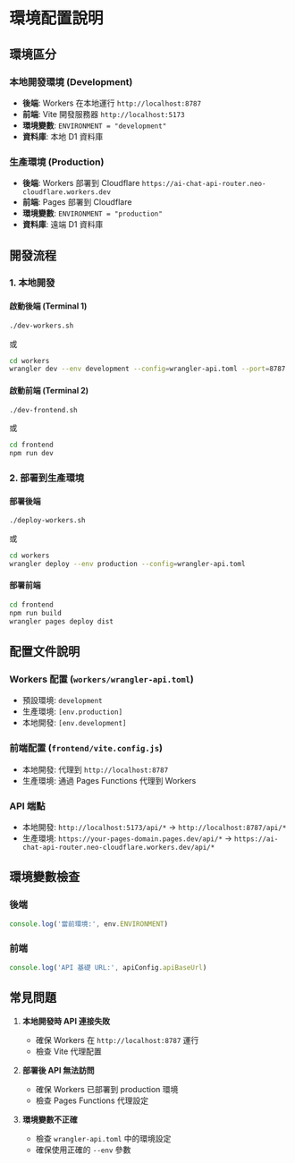 # 環境配置說明

## 環境區分

### 本地開發環境 (Development)
- **後端**: Workers 在本地運行 `http://localhost:8787`
- **前端**: Vite 開發服務器 `http://localhost:5173`
- **環境變數**: `ENVIRONMENT = "development"`
- **資料庫**: 本地 D1 資料庫

### 生產環境 (Production)
- **後端**: Workers 部署到 Cloudflare `https://ai-chat-api-router.neo-cloudflare.workers.dev`
- **前端**: Pages 部署到 Cloudflare
- **環境變數**: `ENVIRONMENT = "production"`
- **資料庫**: 遠端 D1 資料庫

## 開發流程

### 1. 本地開發

#### 啟動後端 (Terminal 1)
```bash
./dev-workers.sh
```
或
```bash
cd workers
wrangler dev --env development --config=wrangler-api.toml --port=8787
```

#### 啟動前端 (Terminal 2)
```bash
./dev-frontend.sh
```
或
```bash
cd frontend
npm run dev
```

### 2. 部署到生產環境

#### 部署後端
```bash
./deploy-workers.sh
```
或
```bash
cd workers
wrangler deploy --env production --config=wrangler-api.toml
```

#### 部署前端
```bash
cd frontend
npm run build
wrangler pages deploy dist
```

## 配置文件說明

### Workers 配置 (`workers/wrangler-api.toml`)
- 預設環境: `development`
- 生產環境: `[env.production]`
- 本地開發: `[env.development]`

### 前端配置 (`frontend/vite.config.js`)
- 本地開發: 代理到 `http://localhost:8787`
- 生產環境: 通過 Pages Functions 代理到 Workers

### API 端點
- 本地開發: `http://localhost:5173/api/*` → `http://localhost:8787/api/*`
- 生產環境: `https://your-pages-domain.pages.dev/api/*` → `https://ai-chat-api-router.neo-cloudflare.workers.dev/api/*`

## 環境變數檢查

### 後端
```javascript
console.log('當前環境:', env.ENVIRONMENT)
```

### 前端
```javascript
console.log('API 基礎 URL:', apiConfig.apiBaseUrl)
```

## 常見問題

1. **本地開發時 API 連接失敗**
   - 確保 Workers 在 `http://localhost:8787` 運行
   - 檢查 Vite 代理配置

2. **部署後 API 無法訪問**
   - 確保 Workers 已部署到 production 環境
   - 檢查 Pages Functions 代理設定

3. **環境變數不正確**
   - 檢查 `wrangler-api.toml` 中的環境設定
   - 確保使用正確的 `--env` 參數 